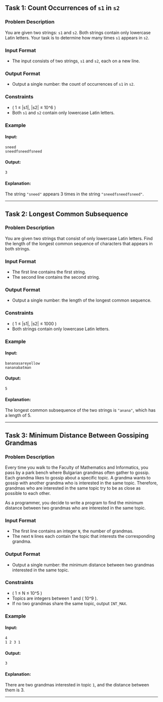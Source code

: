 
## Task 1: Count Occurrences of `s1` in `s2`

### Problem Description
You are given two strings: `s1` and `s2`. Both strings contain only lowercase Latin letters. Your task is to determine how many times `s1` appears in `s2`.

### Input Format
- The input consists of two strings, `s1` and `s2`, each on a new line.

### Output Format
- Output a single number: the count of occurrences of `s1` in `s2`.

### Constraints
- \( 1 ≤ |s1|, |s2| ≤ 10^6 \)
- Both `s1` and `s2` contain only lowercase Latin letters.

### Example
#### Input:
```
sneed
sneedfsneedfsneed
```

#### Output:
```
3
```

#### Explanation:
The string `"sneed"` appears 3 times in the string `"sneedfsneedfsneed"`.

---

## Task 2: Longest Common Subsequence

### Problem Description
You are given two strings that consist of only lowercase Latin letters. Find the length of the longest common sequence of characters that appears in both strings.

### Input Format
- The first line contains the first string.
- The second line contains the second string.

### Output Format
- Output a single number: the length of the longest common sequence.

### Constraints
- \( 1 ≤ |s1|, |s2| ≤ 1000 \)
- Both strings contain only lowercase Latin letters.

### Example
#### Input:
```
bananasareyellow
nananabatman
```

#### Output:
```
5
```

#### Explanation:
The longest common subsequence of the two strings is `"anana"`, which has a length of 5.

---

## Task 3: Minimum Distance Between Gossiping Grandmas

### Problem Description
Every time you walk to the Faculty of Mathematics and Informatics, you pass by a park bench where Bulgarian grandmas often gather to gossip. Each grandma likes to gossip about a specific topic. A grandma wants to gossip with another grandma who is interested in the same topic. Therefore, grandmas who are interested in the same topic try to be as close as possible to each other.

As a programmer, you decide to write a program to find the minimum distance between two grandmas who are interested in the same topic.

### Input Format
- The first line contains an integer `N`, the number of grandmas.
- The next `N` lines each contain the topic that interests the corresponding grandma.

### Output Format
- Output a single number: the minimum distance between two grandmas interested in the same topic.

### Constraints
- \( 1 ≤ N ≤ 10^5 \)
- Topics are integers between 1 and \( 10^9 \).
- If no two grandmas share the same topic, output `INT_MAX`.

### Example
#### Input:
```
4
1 2 3 1
```

#### Output:
```
3
```

#### Explanation:
There are two grandmas interested in topic `1`, and the distance between them is 3.

---

